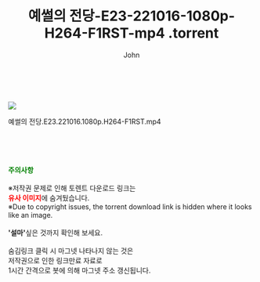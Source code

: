 ﻿---
layout: post
title:  "                    예썰의 전당-E23-221016-1080p-H264-F1RST-mp4                .torrent"
author: John
categories: [ TV ]
tags: [  ]
image: https://torrentrj58.com/uploadfile/full/ac8b7b140a061574d996f74d5aa6a31411da9dc0.jpg 
description: "                    예썰의 전당-E23-221016-1080p-H264-F1RST-mp4                 torrent 정보 공유"
toc: true
toc_sticky: true
---

<br>
<p><img src="https://torrentrj58.com/uploadfile/full/ac8b7b140a061574d996f74d5aa6a31411da9dc0.jpg"/></p>
 예썰의 전당.E23.221016.1080p.H264-F1RST.mp4    
    
<br><br><br>
<p data-ke-size="size16"><b><span style="color: green;">주의사항</span></b><br /><br />※저작권 문제로 인해 토렌트 다운로드 링크는<br /><b><span style="color: red;">유사 이미지</span></b>에 숨겨뒀습니다.<br />※Due to copyright issues, the torrent download link is hidden where it looks like an image.<br /><br /><b>'설마'</b>싶은 것까지 확인해 보세요.<br /><br />숨김링크 클릭 시 마그넷 나타나지 않는 것은<br />저작권으로 인한 링크만료 자료로<br />1시간 간격으로 봇에 의해 마그넷 주소 갱신됩니다.</p>
